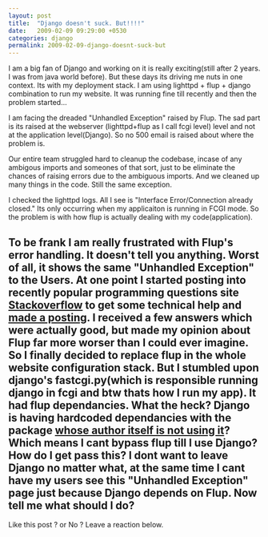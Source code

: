 ```yaml
---
layout: post
title:  "Django doesn't suck. But!!!!"
date:   2009-02-09 09:29:00 +0530
categories: django
permalink: 2009-02-09-django-doesnt-suck-but
---
```



I am a big fan of Django and working on it is really exciting(still after 2 years. I was from java world before). But these days its driving me nuts in one context. Its with my deployment stack. I am using lighttpd + flup + django combination to run my website. It was running fine till recently and then the problem started...


I am facing the dreaded "Unhandled Exception" raised by Flup. The sad part is its raised at the webserver (lighttpd+flup as I call fcgi level) level and not at the application level(Django). So no 500 email is raised about where the problem is.


Our entire team struggled hard to cleanup the codebase, incase of any ambigous imports and someones of that sort, just to be eliminate the chances of raising errors due to the ambiguous imports. And we cleaned up many things in the code. Still the same exception.


I checked the lighttpd logs. All I see is "Interface Error/Connection already closed." Its only occurring when my applicaiton is running in FCGI mode. So the problem is with how flup is actually dealing with my code(application).


To be frank I am really frustrated with Flup's error handling. It doesn't tell you anything. Worst of all, it shows the same "Unhandled Exception" to the Users. At one point I started posting into recently popular programming questions site [Stackoverflow][stackoverflow] to get some technical help and [made a posting][flup]. I received a few answers which were actually good, but made my opinion about Flup far more worser than I could ever imagine. So I finally decided to replace flup in the whole website configuration stack. But I stumbled upon django's fastcgi.py(which is responsible running django in fcgi and btw thats how I run my app). It had flup dependancies. What the heck? Django is having hardcoded dependancies with the package [whose author itself is not using it][flup-author]? Which means I cant bypass flup till I use Django? How do I get pass this? I dont want to leave Django no matter what, at the same time I cant have my users see this "Unhandled Exception" page just because Django depends on Flup. Now tell me what should I do?
---
Like this post ? or No ? Leave a reaction below.

[stackoverflow]: http://stackoverflow.com
[flup]: http://stackoverflow.com/questions/527237/unhandled-exception-in-flup
[flup-author]: http://www.saddi.com/software/news/archives/58-flup-1.0-released.html

